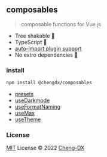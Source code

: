## composables
> composable functions for Vue.js
- Tree shakable 🌲
- TypeScript 🦕
- [auto-import plugin support](./src/auto-import-presets/index.md)
- No extro dependencies 🚀

### install
```sh
npm install @chengdx/composables
```

<!-- FUNCTIONS START -->
- [presets](src/presets/index.md)
- [useDarkmode](src/use-darkmode/index.md)
- [useFormatNaming](src/use-format-naming/index.md)
- [useMax](src/use-max/index.md)
- [useTheme](src/use-theme/index.md)
<!-- FUNCTIONS END -->

### License
[MIT](./LICENSE) License © 2022 [Cheng-DX](https://github.com/Cheng-DX)

